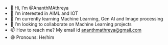 - 👋 Hi, I’m @AnanthMAthreya
- 👀 I’m interested in AIML and IOT
- 🌱 I’m currently learning Machine Learning, Gen AI and Image processing
- 💞️ I’m looking to collaborate on Machine Learning projects
- 📫 How to reach me? My email id ananthmathreya@gmail.com
- 😄 Pronouns: He/him

<!---
AnanthMAthreya/AnanthMAthreya is a ✨ special ✨ repository because its `README.md` (this file) appears on your GitHub profile.
You can click the Preview link to take a look at your changes.
--->
